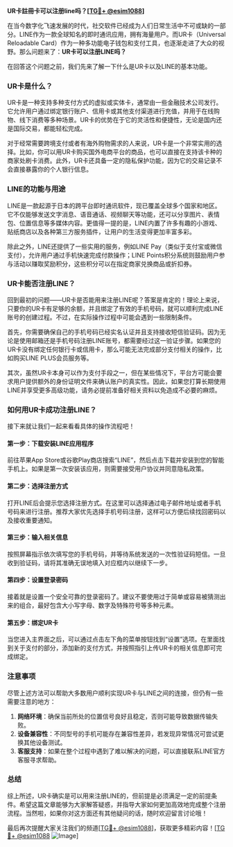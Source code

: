 **UR卡註冊卡可以注册line吗？[[TG💪+ @esim1088](https://t.me/s/esim1088)]**

在当今数字化飞速发展的时代，社交软件已经成为人们日常生活中不可或缺的一部分。LINE作为一款全球知名的即时通讯应用，拥有海量用户。而UR卡（Universal Reloadable Card）作为一种多功能电子钱包和支付工具，也逐渐走进了大众的视野。那么问题来了：**UR卡可以注册LINE吗？**

在回答这个问题之前，我们先来了解一下什么是UR卡以及LINE的基本功能。

### UR卡是什么？

UR卡是一种支持多种支付方式的虚拟或实体卡，通常由一些金融技术公司发行。它允许用户通过绑定银行账户、信用卡或其他支付渠道进行充值，并用于在线购物、线下消费等多种场景。UR卡的优势在于它的灵活性和便捷性，无论是国内还是国际交易，都能轻松完成。

对于经常需要跨境支付或者有海外购物需求的人来说，UR卡是一个非常实用的选择。比如，你可以用UR卡购买国外电商平台的商品，也可以直接在支持该卡种的商家处刷卡消费。此外，UR卡还具备一定的隐私保护功能，因为它的交易记录不会直接暴露你的个人银行信息。

### LINE的功能与用途

LINE是一款起源于日本的跨平台即时通讯软件，现已覆盖全球多个国家和地区。它不仅能够发送文字消息、语音通话、视频聊天等功能，还可以分享图片、表情包、位置信息等多媒体内容。更值得一提的是，LINE内置了许多有趣的小游戏、贴纸商店以及各种第三方服务插件，让用户的生活变得更加丰富多彩。

除此之外，LINE还提供了一些实用的服务，例如LINE Pay（类似于支付宝或微信支付），允许用户通过手机快速完成付款操作；LINE Points积分系统则鼓励用户参与活动以赚取奖励积分，这些积分可以在指定商家兑换商品或折扣券。

### UR卡能否注册LINE？

回到最初的问题——UR卡是否能用来注册LINE呢？答案是肯定的！理论上来说，只要你的UR卡有足够的余额，并且绑定了有效的手机号码，就可以顺利完成LINE账号的创建过程。不过，在实际操作过程中可能会遇到一些限制条件。

首先，你需要确保自己的手机号码已经实名认证并且支持接收短信验证码。因为无论是使用邮箱还是手机号码注册LINE账号，都需要经过这一验证步骤。如果您的UR卡没有绑定任何银行卡或信用卡，那么可能无法完成部分支付相关的操作，比如购买LINE PLUS会员服务等。

其次，虽然UR卡本身可以作为支付手段之一，但在某些情况下，平台方可能会要求用户提供额外的身份证明文件来确认账户的真实性。因此，如果您打算长期使用LINE并享受更多高级功能，请务必提前准备好相关资料以免造成不必要的麻烦。

### 如何用UR卡成功注册LINE？

接下来就让我们一起来看看具体的操作流程吧！

#### 第一步：下载安装LINE应用程序
前往苹果App Store或谷歌Play商店搜索“LINE”，然后点击下载并安装到您的智能手机上。如果是第一次安装该应用，则需要接受用户协议并同意隐私政策。

#### 第二步：选择注册方式
打开LINE后会提示您选择注册方式。在这里可以选择通过电子邮件地址或者手机号码来进行注册。推荐大家优先选择手机号码注册，这样可以方便后续找回密码以及接收重要通知。

#### 第三步：输入相关信息
按照屏幕指示依次填写您的手机号码，并等待系统发送的一次性验证码短信。一旦收到验证码，请将其准确无误地填入对应框内以继续下一步。

#### 第四步：设置登录密码
接着就是设置一个安全可靠的登录密码了。建议不要使用过于简单或容易被猜测出来的组合，最好包含大小写字母、数字及特殊符号等多种元素。

#### 第五步：绑定UR卡
当您进入主界面之后，可以通过点击左下角的菜单按钮找到“设置”选项。在里面找到关于支付的部分，添加新的支付方式，并按照指引上传UR卡的相关信息即可完成绑定。

### 注意事项

尽管上述方法可以帮助大多数用户顺利实现UR卡与LINE之间的连接，但仍有一些需要注意的地方：

1. **网络环境**：确保当前所处的位置信号良好且稳定，否则可能导致数据传输失败。
2. **设备兼容性**：不同型号的手机可能存在兼容性差异，若发现异常情况可尝试更换其他设备测试。
3. **客服支持**：如果在整个过程中遇到了难以解决的问题，可以直接联系LINE官方客服寻求帮助。

### 总结

综上所述，UR卡确实是可以用来注册LINE的，但前提是必须满足一定的前提条件。希望这篇文章能够为大家解答疑惑，并指导大家如何更加高效地完成整个注册流程。当然啦，如果你对这方面还有其他疑问的话，随时欢迎留言讨论哦！

最后再次提醒大家关注我们的频道[[TG💪+ @esim1088](https://t.me/s/esim1088)]，获取更多精彩内容！[[TG💪+ @esim1088](https://t.me/s/esim1088) ![Image](https://i.postimg.cc/4NQfJmqS/Snipaste-2025-05-13-00-14-12.png)]